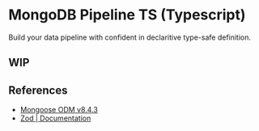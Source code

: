 # MongoDB Pipeline TS (Typescript)

Build your data pipeline with confident in declaritive type-safe definition.

## WIP

## References

- [Mongoose ODM v8.4.3]( https://mongoosejs.com/ )
- [Zod \| Documentation]( https://zod.dev/ )